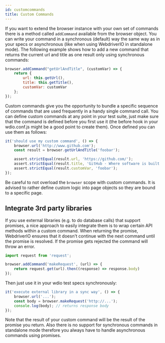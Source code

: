 ```yaml
---
id: customcommands
title: Custom Commands
---
```

If you want to extend the browser instance with your own set of commands there is a method called `addCommand` available from the browser object. You can write your command in a synchronous (default) way the same way as in your specs or asynchronous (like when using WebdriverIO in standalone mode). The following example shows how to add a new command that returns the current url and title as one result only using synchronous commands:

```js
browser.addCommand("getUrlAndTitle", (customVar) => {
    return {
        url: this.getUrl(),
        title: this.getTitle(),
        customVar: customVar
    };
});
```

Custom commands give you the opportunity to bundle a specific sequence of commands that are used frequently in a handy single command call. You can define custom commands at any point in your test suite, just make sure that the command is defined before you first use it (the before hook in your wdio.conf.js might be a good point to create them). Once defined you can use them as follows:

```js
it('should use my custom command', () => {
    browser.url('http://www.github.com');
    const result = browser.getUrlAndTitle('foobar');

    assert.strictEqual(result.url, 'https://github.com/');
    assert.strictEqual(result.title, 'GitHub · Where software is built');
    assert.strictEqual(result.customVar, 'foobar');
});
```

Be careful to not overload the `browser` scope with custom commands. It is advised to rather define custom logic into page objects so they are bound to a specific page.

## Integrate 3rd party libraries

If you use external libraries (e.g. to do database calls) that support promises, a nice approach to easily integrate them is to wrap certain API methods within a custom command. When returning the promise, WebdriverIO ensures that it doesn't continue with the next command until the promise is resolved. If the promise gets rejected the command will throw an error.

```js
import request from 'request';

browser.addCommand('makeRequest', (url) => {
    return request.get(url).then((response) => response.body)
});
```

Then just use it in your wdio test specs synchronously:

```js
it('execute external library in a sync way', () => {
    browser.url('...');
    const body = browser.makeRequest('http://...');
    console.log(body); // returns response body
});
```

Note that the result of your custom command will be the result of the promise you return. Also there is no support for synchronous commands in standalone mode therefore you always have to handle asynchronous commands using promises.